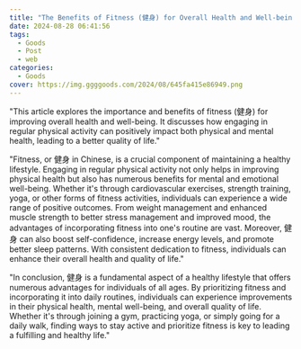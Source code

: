 ```yaml
---
title: "The Benefits of Fitness (健身) for Overall Health and Well-being"
date: 2024-08-28 06:41:56
tags:
  - Goods
  - Post
  - web
categories:
  - Goods
cover: https://img.ggggoods.com/2024/08/645fa415e86949.png
---
```


"This article explores the importance and benefits of fitness (健身) for improving overall health and well-being. It discusses how engaging in regular physical activity can positively impact both physical and mental health, leading to a better quality of life."

"Fitness, or 健身 in Chinese, is a crucial component of maintaining a healthy lifestyle. Engaging in regular physical activity not only helps in improving physical health but also has numerous benefits for mental and emotional well-being. Whether it's through cardiovascular exercises, strength training, yoga, or other forms of fitness activities, individuals can experience a wide range of positive outcomes. From weight management and enhanced muscle strength to better stress management and improved mood, the advantages of incorporating fitness into one's routine are vast. Moreover, 健身 can also boost self-confidence, increase energy levels, and promote better sleep patterns. With consistent dedication to fitness, individuals can enhance their overall health and quality of life."

"In conclusion, 健身 is a fundamental aspect of a healthy lifestyle that offers numerous advantages for individuals of all ages. By prioritizing fitness and incorporating it into daily routines, individuals can experience improvements in their physical health, mental well-being, and overall quality of life. Whether it's through joining a gym, practicing yoga, or simply going for a daily walk, finding ways to stay active and prioritize fitness is key to leading a fulfilling and healthy life."
